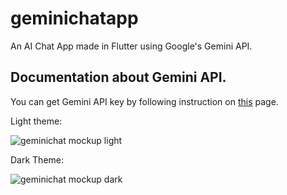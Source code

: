 # geminichatapp

An AI Chat App made in Flutter using Google's Gemini API.

## Documentation about Gemini API.

You can get Gemini API key by following instruction on [this](https://ai.google.dev/gemini-api/docs) page.

Light theme:

![geminichat mockup light](https://github.com/KartikeyBhamare/GeminiChat/assets/98818952/bf76602b-b755-44c8-9250-999837a9a716)

Dark Theme:

![geminichat mockup dark](https://github.com/KartikeyBhamare/GeminiChat/assets/98818952/4e5bb291-e9ee-4131-a09e-79ee8fa5cf68)


